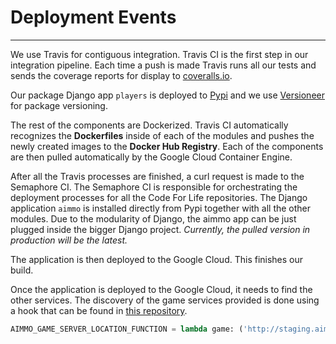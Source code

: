 # Deployment Events

---

We use Travis for contiguous integration. Travis CI is the first step in our integration pipeline. Each time a push is made Travis runs all our tests and sends the coverage reports for display to [coveralls.io](https://coveralls.io/). 

Our package Django app `players` is deployed to [Pypi](https://pypi.python.org/pypi/aimmo) and we use [Versioneer](https://github.com/warner/python-versioneer) for package versioning.

The rest of the components are Dockerized. Travis CI automatically recognizes the **Dockerfiles** inside of each of the modules and pushes the newly created images to the **Docker Hub Registry**. Each of the components are then pulled automatically by the Google Cloud Container Engine. 

After all the Travis processes are finished, a curl request is made to the Semaphore CI. The Semaphore CI is responsible for orchestrating the deployment processes for all the Code For Life repositories. The Django application `aimmo` is installed directly from Pypi together with all the other modules. Due to the modularity of Django, the aimmo app can be just plugged inside the bigger Django project. _Currently, the pulled version in production will be the latest._

The application is then deployed to the Google Cloud. This finishes our build.

Once the application is deployed to the Google Cloud, it needs to find the other services. The discovery of the game services provided is done using a hook that can be found in [this repository](https://github.com/ocadotechnology/codeforlife-deploy-appengine). 

```python
AIMMO_GAME_SERVER_LOCATION_FUNCTION = lambda game: ('http://staging.aimmo.codeforlife.education', "/game/%s/socket.io" % game)
```